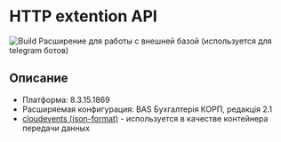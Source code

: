 # HTTP extention API
![Build](https://github.com/maximsamokhval/telegram_bot_extention_api/workflows/Build/badge.svg)
Расширение для работы с внешней базой (используется для telegram ботов)

## Описание
- Платформа: 8.3.15.1869
- Расширяемая конфигурация: BAS Бухгалтерія КОРП, редакція 2.1
- [cloudevents (json-format)](https://github.com/cloudevents/spec/blob/v1.0.1/json-format.md) - используется в качестве контейнера передачи данных


